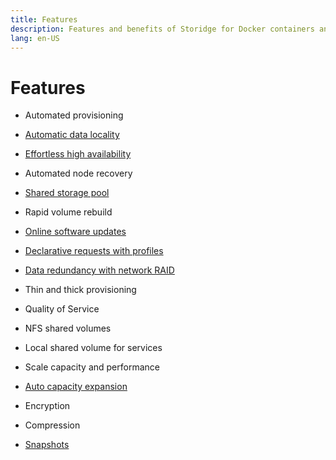 ```yaml
---
title: Features
description: Features and benefits of Storidge for Docker containers and Kubernetes pods
lang: en-US
---
```


# Features

- Automated provisioning
- [Automatic data locality](https://storidge.com/blog/effortless-data-locality-with-storidge/)
- [Effortless high availability](https://docs.storidge.com/introduction/how_it_works.html#effortlesss-high-availability)
- Automated node recovery
- [Shared storage pool](https://docs.storidge.com/introduction/how_it_works.html#efficient-capacity-sharing)
- Rapid volume rebuild
- [Online software updates](https://guide.storidge.com/getting_started/node_maintenance.html)

- [Declarative requests with profiles](https://guide.storidge.com/getting_started/why_profiles.html)
- [Data redundancy with network RAID](https://docs.storidge.com/introduction/how_it_works.html#data-redundancy)
- Thin and thick provisioning
- Quality of Service
- NFS shared volumes
- Local shared volume for services
- Scale capacity and performance

- [Auto capacity expansion](https://guide.storidge.com/getting_started/autoexpand.html)
- Encryption
- Compression
- [Snapshots](https://guide.storidge.com/getting_started/snapshots.html)
